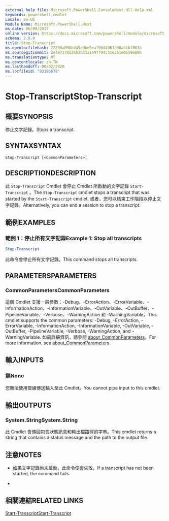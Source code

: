 ```yaml
---
external help file: Microsoft.PowerShell.ConsoleHost.dll-Help.xml
keywords: powershell,cmdlet
Locale: en-US
Module Name: Microsoft.PowerShell.Host
ms.date: 06/09/2017
online version: https://docs.microsoft.com/powershell/module/microsoft.powershell.host/stop-transcript?view=powershell-5.1&WT.mc_id=ps-gethelp
schema: 2.0.0
title: Stop-Transcript
ms.openlocfilehash: 22298a898bd45a9be5eaf98d4963b98ab1bf063b
ms.sourcegitcommit: 2e497178126b2b33a169ff04c31e251e0b59e89b
ms.translationtype: MT
ms.contentlocale: zh-TW
ms.lasthandoff: 06/02/2020
ms.locfileid: "93196678"
---
```

# <span data-ttu-id="123ee-103">Stop-Transcript</span><span class="sxs-lookup"><span data-stu-id="123ee-103">Stop-Transcript</span></span>

## <span data-ttu-id="123ee-104">概要</span><span class="sxs-lookup"><span data-stu-id="123ee-104">SYNOPSIS</span></span>
<span data-ttu-id="123ee-105">停止文字記錄。</span><span class="sxs-lookup"><span data-stu-id="123ee-105">Stops a transcript.</span></span>

## <span data-ttu-id="123ee-106">SYNTAX</span><span class="sxs-lookup"><span data-stu-id="123ee-106">SYNTAX</span></span>

```
Stop-Transcript [<CommonParameters>]
```

## <span data-ttu-id="123ee-107">DESCRIPTION</span><span class="sxs-lookup"><span data-stu-id="123ee-107">DESCRIPTION</span></span>
<span data-ttu-id="123ee-108">此 `Stop-Transcript` Cmdlet 會停止 Cmdlet 所啟動的文字記錄 `Start-Transcript` 。</span><span class="sxs-lookup"><span data-stu-id="123ee-108">The `Stop-Transcript` cmdlet stops a transcript that was started by the `Start-Transcript` cmdlet.</span></span>
<span data-ttu-id="123ee-109">或者，您可以結束工作階段以停止文字記錄。</span><span class="sxs-lookup"><span data-stu-id="123ee-109">Alternatively, you can end a session to stop a transcript.</span></span>

## <span data-ttu-id="123ee-110">範例</span><span class="sxs-lookup"><span data-stu-id="123ee-110">EXAMPLES</span></span>

### <span data-ttu-id="123ee-111">範例 1︰停止所有文字記錄</span><span class="sxs-lookup"><span data-stu-id="123ee-111">Example 1: Stop all transcripts</span></span>

```powershell
Stop-Transcript
```

<span data-ttu-id="123ee-112">此命令會停止所有文字記錄。</span><span class="sxs-lookup"><span data-stu-id="123ee-112">This command stops all transcripts.</span></span>

## <span data-ttu-id="123ee-113">PARAMETERS</span><span class="sxs-lookup"><span data-stu-id="123ee-113">PARAMETERS</span></span>

### <span data-ttu-id="123ee-114">CommonParameters</span><span class="sxs-lookup"><span data-stu-id="123ee-114">CommonParameters</span></span>
<span data-ttu-id="123ee-115">這個 Cmdlet 支援一般參數：-Debug、-ErrorAction、-ErrorVariable、-InformationAction、-InformationVariable、-OutVariable、-OutBuffer、-PipelineVariable、-Verbose、-WarningAction 和 -WarningVariable。</span><span class="sxs-lookup"><span data-stu-id="123ee-115">This cmdlet supports the common parameters: -Debug, -ErrorAction, -ErrorVariable, -InformationAction, -InformationVariable, -OutVariable, -OutBuffer, -PipelineVariable, -Verbose, -WarningAction, and -WarningVariable.</span></span> <span data-ttu-id="123ee-116">如需詳細資訊，請參閱 [about_CommonParameters](https://go.microsoft.com/fwlink/?LinkID=113216)。</span><span class="sxs-lookup"><span data-stu-id="123ee-116">For more information, see [about_CommonParameters](https://go.microsoft.com/fwlink/?LinkID=113216).</span></span>

## <span data-ttu-id="123ee-117">輸入</span><span class="sxs-lookup"><span data-stu-id="123ee-117">INPUTS</span></span>

### <span data-ttu-id="123ee-118">無</span><span class="sxs-lookup"><span data-stu-id="123ee-118">None</span></span>
<span data-ttu-id="123ee-119">您無法使用管線傳送輸入至此 Cmdlet。</span><span class="sxs-lookup"><span data-stu-id="123ee-119">You cannot pipe input to this cmdlet.</span></span>

## <span data-ttu-id="123ee-120">輸出</span><span class="sxs-lookup"><span data-stu-id="123ee-120">OUTPUTS</span></span>

### <span data-ttu-id="123ee-121">System.String</span><span class="sxs-lookup"><span data-stu-id="123ee-121">System.String</span></span>
<span data-ttu-id="123ee-122">此 Cmdlet 會傳回包含狀態訊息和輸出檔路徑的字串。</span><span class="sxs-lookup"><span data-stu-id="123ee-122">This cmdlet returns a string that contains a status message and the path to the output file.</span></span>

## <span data-ttu-id="123ee-123">注意</span><span class="sxs-lookup"><span data-stu-id="123ee-123">NOTES</span></span>

* <span data-ttu-id="123ee-124">如果文字記錄尚未啟動，此命令便會失敗。</span><span class="sxs-lookup"><span data-stu-id="123ee-124">If a transcript has not been started, the command fails.</span></span>

*

## <span data-ttu-id="123ee-125">相關連結</span><span class="sxs-lookup"><span data-stu-id="123ee-125">RELATED LINKS</span></span>

[<span data-ttu-id="123ee-126">Start-Transcript</span><span class="sxs-lookup"><span data-stu-id="123ee-126">Start-Transcript</span></span>](Start-Transcript.md)
